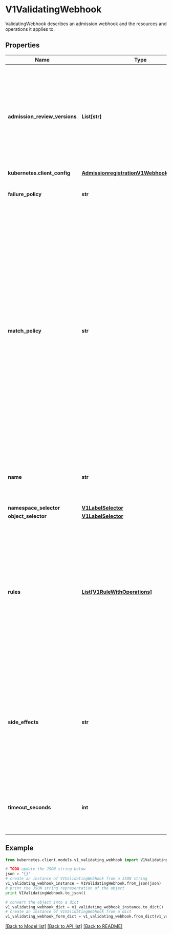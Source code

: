 # V1ValidatingWebhook

ValidatingWebhook describes an admission webhook and the resources and operations it applies to.

## Properties
Name | Type | Description | Notes
------------ | ------------- | ------------- | -------------
**admission_review_versions** | **List[str]** | AdmissionReviewVersions is an ordered list of preferred &#x60;AdmissionReview&#x60; versions the Webhook expects. API server will try to use first version in the list which it supports. If none of the versions specified in this list supported by API server, validation will fail for this object. If a persisted webhook configuration specifies allowed versions and does not include any versions known to the API Server, calls to the webhook will fail and be subject to the failure policy. | 
**kubernetes.client_config** | [**AdmissionregistrationV1WebhookClientConfig**](AdmissionregistrationV1WebhookClientConfig.md) |  | 
**failure_policy** | **str** | FailurePolicy defines how unrecognized errors from the admission endpoint are handled - allowed values are Ignore or Fail. Defaults to Fail. | [optional] 
**match_policy** | **str** | matchPolicy defines how the \&quot;rules\&quot; list is used to match incoming requests. Allowed values are \&quot;Exact\&quot; or \&quot;Equivalent\&quot;.  - Exact: match a request only if it exactly matches a specified rule. For example, if deployments can be modified via apps/v1, apps/v1beta1, and extensions/v1beta1, but \&quot;rules\&quot; only included &#x60;apiGroups:[\&quot;apps\&quot;], apiVersions:[\&quot;v1\&quot;], resources: [\&quot;deployments\&quot;]&#x60;, a request to apps/v1beta1 or extensions/v1beta1 would not be sent to the webhook.  - Equivalent: match a request if modifies a resource listed in rules, even via another API group or version. For example, if deployments can be modified via apps/v1, apps/v1beta1, and extensions/v1beta1, and \&quot;rules\&quot; only included &#x60;apiGroups:[\&quot;apps\&quot;], apiVersions:[\&quot;v1\&quot;], resources: [\&quot;deployments\&quot;]&#x60;, a request to apps/v1beta1 or extensions/v1beta1 would be converted to apps/v1 and sent to the webhook.  Defaults to \&quot;Equivalent\&quot; | [optional] 
**name** | **str** | The name of the admission webhook. Name should be fully qualified, e.g., imagepolicy.kubernetes.io, where \&quot;imagepolicy\&quot; is the name of the webhook, and kubernetes.io is the name of the organization. Required. | 
**namespace_selector** | [**V1LabelSelector**](V1LabelSelector.md) |  | [optional] 
**object_selector** | [**V1LabelSelector**](V1LabelSelector.md) |  | [optional] 
**rules** | [**List[V1RuleWithOperations]**](V1RuleWithOperations.md) | Rules describes what operations on what resources/subresources the webhook cares about. The webhook cares about an operation if it matches _any_ Rule. However, in order to prevent ValidatingAdmissionWebhooks and MutatingAdmissionWebhooks from putting the cluster in a state which cannot be recovered from without completely disabling the plugin, ValidatingAdmissionWebhooks and MutatingAdmissionWebhooks are never called on admission requests for ValidatingWebhookConfiguration and MutatingWebhookConfiguration objects. | [optional] 
**side_effects** | **str** | SideEffects states whether this webhook has side effects. Acceptable values are: None, NoneOnDryRun (webhooks created via v1beta1 may also specify Some or Unknown). Webhooks with side effects MUST implement a reconciliation system, since a request may be rejected by a future step in the admission chain and the side effects therefore need to be undone. Requests with the dryRun attribute will be auto-rejected if they match a webhook with sideEffects &#x3D;&#x3D; Unknown or Some. | 
**timeout_seconds** | **int** | TimeoutSeconds specifies the timeout for this webhook. After the timeout passes, the webhook call will be ignored or the API call will fail based on the failure policy. The timeout value must be between 1 and 30 seconds. Default to 10 seconds. | [optional] 

## Example

```python
from kubernetes.client.models.v1_validating_webhook import V1ValidatingWebhook

# TODO update the JSON string below
json = "{}"
# create an instance of V1ValidatingWebhook from a JSON string
v1_validating_webhook_instance = V1ValidatingWebhook.from_json(json)
# print the JSON string representation of the object
print V1ValidatingWebhook.to_json()

# convert the object into a dict
v1_validating_webhook_dict = v1_validating_webhook_instance.to_dict()
# create an instance of V1ValidatingWebhook from a dict
v1_validating_webhook_form_dict = v1_validating_webhook.from_dict(v1_validating_webhook_dict)
```
[[Back to Model list]](../README.md#documentation-for-models) [[Back to API list]](../README.md#documentation-for-api-endpoints) [[Back to README]](../README.md)


